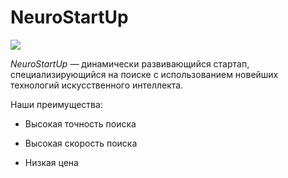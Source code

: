 # NeuroStartUp

![](https://netology-code.github.io/git-homeworks/introduction/assets/logo.png)

*NeuroStartUp* — динамически развивающийся стартап, специализирующийся на поиске с использованием новейших технологий искусственного интеллекта.

Наши преимущества:

* Высокая точность поиска

* Высокая скорость поиска

* Низкая цена